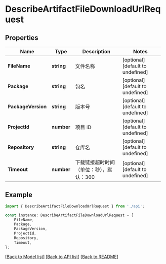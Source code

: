 # DescribeArtifactFileDownloadUrlRequest


## Properties

Name | Type | Description | Notes
------------ | ------------- | ------------- | -------------
**FileName** | **string** | 文件名称 | [optional] [default to undefined]
**Package** | **string** | 包名 | [optional] [default to undefined]
**PackageVersion** | **string** | 版本号 | [optional] [default to undefined]
**ProjectId** | **number** | 项目 ID | [optional] [default to undefined]
**Repository** | **string** | 仓库名 | [optional] [default to undefined]
**Timeout** | **number** | 下载链接超时时间（单位：秒），默认：300 | [optional] [default to undefined]

## Example

```typescript
import { DescribeArtifactFileDownloadUrlRequest } from './api';

const instance: DescribeArtifactFileDownloadUrlRequest = {
    FileName,
    Package,
    PackageVersion,
    ProjectId,
    Repository,
    Timeout,
};
```

[[Back to Model list]](../README.md#documentation-for-models) [[Back to API list]](../README.md#documentation-for-api-endpoints) [[Back to README]](../README.md)
